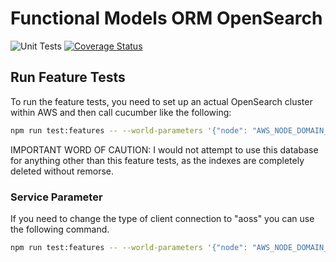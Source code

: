 # Functional Models ORM OpenSearch 

![Unit Tests](https://github.com/monolithst/functional-models-orm-opensearch/actions/workflows/ut.yml/badge.svg?branch=master)
[![Coverage Status](https://coveralls.io/repos/github/monolithst/functional-models-orm-opensearch/badge.svg?branch=master)](https://coveralls.io/github/monolithst/functional-models-orm-opensearch?branch=master)

## Run Feature Tests

To run the feature tests, you need to set up an actual OpenSearch cluster within AWS and then call cucumber like the following:

```bash
npm run test:features -- --world-parameters '{"node": "AWS_NODE_DOMAIN_URL", "region": "us-east-1"}'
```

IMPORTANT WORD OF CAUTION: I would not attempt to use this database for anything other than this feature tests, as the indexes are completely deleted without remorse.

### Service Parameter
If you need to change the type of client connection to "aoss" you can use the following command.

```bash
npm run test:features -- --world-parameters '{"node": "AWS_NODE_DOMAIN_URL", "region": "us-east-1", "service": "aoss"}'
```